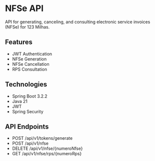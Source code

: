 # NFSe API

API for generating, canceling, and consulting electronic service invoices (NFSe) for 123 Milhas.

## Features
- JWT Authentication
- NFSe Generation
- NFSe Cancellation
- RPS Consultation

## Technologies
- Spring Boot 3.2.2
- Java 21
- JWT
- Spring Security

## API Endpoints
- POST /api/v1/tokens/generate
- POST /api/v1/nfse
- DELETE /api/v1/nfse/{numeroNfse}
- GET /api/v1/nfse/rps/{numeroRps}